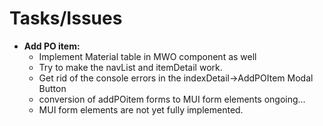 # Tasks/Issues

- **Add PO item:**
  - Implement Material table in MWO component as well
  - Try to make the navList and itemDetail work.
  - Get rid of the console errors in the indexDetail->AddPOItem Modal Button
  - conversion of addPOitem forms to MUI form elements ongoing...
  - MUI form elements are not yet fully implemented.
